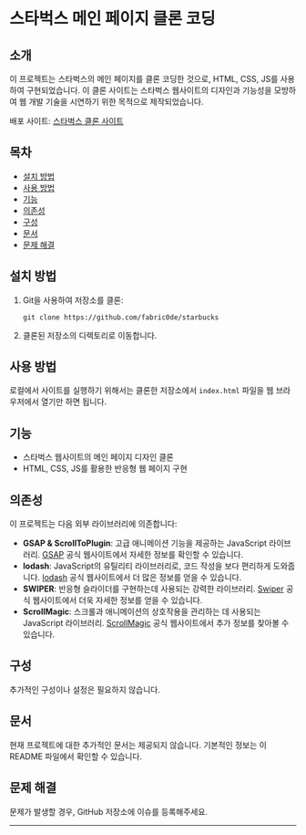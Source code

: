 
# 스타벅스 메인 페이지 클론 코딩

## 소개

이 프로젝트는 스타벅스의 메인 페이지를 클론 코딩한 것으로, HTML, CSS, JS를 사용하여 구현되었습니다. 
이 클론 사이트는 스타벅스 웹사이트의 디자인과 기능성을 모방하여 웹 개발 기술을 시연하기 위한 목적으로 제작되었습니다.

배포 사이트: [스타벅스 클론 사이트](https://starbucksclone-fabric0de.netlify.app/)

## 목차

- [설치 방법](#설치-방법)
- [사용 방법](#사용-방법)
- [기능](#기능)
- [의존성](#의존성)
- [구성](#구성)
- [문서](#문서)
- [문제 해결](#문제-해결)


## 설치 방법

1. Git을 사용하여 저장소를 클론:
   ```
   git clone https://github.com/fabric0de/starbucks
   ```
2. 클론된 저장소의 디렉토리로 이동합니다.

## 사용 방법

로컬에서 사이트를 실행하기 위해서는 클론한 저장소에서 `index.html` 파일을 웹 브라우저에서 열기만 하면 됩니다.

## 기능

- 스타벅스 웹사이트의 메인 페이지 디자인 클론
- HTML, CSS, JS를 활용한 반응형 웹 페이지 구현

## 의존성

이 프로젝트는 다음 외부 라이브러리에 의존합니다:

- **GSAP & ScrollToPlugin**: 고급 애니메이션 기능을 제공하는 JavaScript 라이브러리. [GSAP](https://greensock.com/gsap/) 공식 웹사이트에서 자세한 정보를 확인할 수 있습니다.
- **lodash**: JavaScript의 유틸리티 라이브러리로, 코드 작성을 보다 편리하게 도와줍니다. [lodash](https://lodash.com/) 공식 웹사이트에서 더 많은 정보를 얻을 수 있습니다.
- **SWIPER**: 반응형 슬라이더를 구현하는데 사용되는 강력한 라이브러리. [Swiper](https://swiperjs.com/) 공식 웹사이트에서 더욱 자세한 정보를 얻을 수 있습니다.
- **ScrollMagic**: 스크롤과 애니메이션의 상호작용을 관리하는 데 사용되는 JavaScript 라이브러리. [ScrollMagic](https://scrollmagic.io/) 공식 웹사이트에서 추가 정보를 찾아볼 수 있습니다.

## 구성

추가적인 구성이나 설정은 필요하지 않습니다.

## 문서

현재 프로젝트에 대한 추가적인 문서는 제공되지 않습니다. 
기본적인 정보는 이 README 파일에서 확인할 수 있습니다.

## 문제 해결

문제가 발생할 경우, GitHub 저장소에 이슈를 등록해주세요.

---
